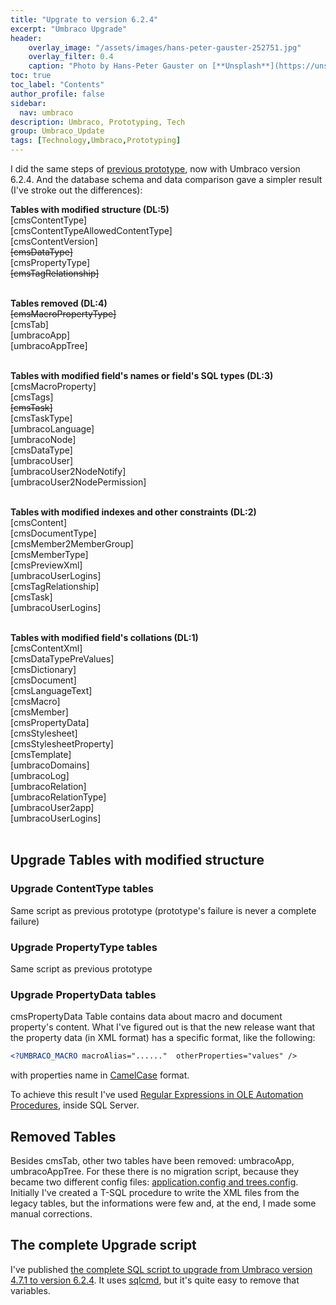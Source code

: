 ```yaml
---
title: "Upgrate to version 6.2.4"
excerpt: "Umbraco Upgrade"
header:
    overlay_image: "/assets/images/hans-peter-gauster-252751.jpg"
    overlay_filter: 0.4
    caption: "Photo by Hans-Peter Gauster on [**Unsplash**](https://unsplash.com/photos/3y1zF4hIPCg)"
toc: true
toc_label: "Contents"
author_profile: false
sidebar:
  nav: umbraco
description: Umbraco, Prototyping, Tech
group: Umbraco_Update
tags: [Technology,Umbraco,Prototyping]
---
```


I did the same steps of <a href="/2014/12/04/umbup-718-manual-upgrade/" target="_blank">previous prototype</a>, now with Umbraco version 6.2.4. And the database schema and data comparison gave a simpler result (I've stroke out the differences):


**Tables with modified structure (DL:5)**<br/>
[cmsContentType]<br/>
[cmsContentTypeAllowedContentType]<br/>
[cmsContentVersion]<br/>
<del>[cmsDataType]</del><br/>
[cmsPropertyType]<br/>
<del>[cmsTagRelationship]</del><br/>
<br/>

**Tables removed  (DL:4)**<br/>
<del>[cmsMacroPropertyType]</del><br/>
[cmsTab]<br/>
[umbracoApp]<br/>
[umbracoAppTree]<br/>
<br/>

**Tables with modified field's names or field's SQL types  (DL:3)**<br/>
[cmsMacroProperty]<br/>
[cmsTags]<br/>
<del>[cmsTask]</del><br/>
[cmsTaskType]<br/>
[umbracoLanguage]<br/>
[umbracoNode]<br/>
[cmsDataType]<br/>
[umbracoUser]<br/>
[umbracoUser2NodeNotify]<br/>
[umbracoUser2NodePermission]<br/>
<br/>

**Tables with modified indexes and other constraints (DL:2)**<br/>
[cmsContent]<br/>
[cmsDocumentType]<br/>
[cmsMember2MemberGroup]<br/>
[cmsMemberType]<br/>
[cmsPreviewXml]<br/>
[umbracoUserLogins]<br/>
[cmsTagRelationship]<br/>
[cmsTask]<br/>
[umbracoUserLogins]<br/>
<br/>

**Tables with modified field's collations  (DL:1)**<br/>
[cmsContentXml]<br/>
[cmsDataTypePreValues]<br/>
[cmsDictionary]<br/>
[cmsDocument]<br/>
[cmsLanguageText]<br/>
[cmsMacro]<br/>
[cmsMember]<br/>
[cmsPropertyData]<br/>
[cmsStylesheet]<br/>
[cmsStylesheetProperty]<br/>
[cmsTemplate]<br/>
[umbracoDomains]<br/>
[umbracoLog]<br/>
[umbracoRelation]<br/>
[umbracoRelationType]<br/>
[umbracoUser2app]<br/>
[umbracoUserLogins]<br/>
<br/>

## Upgrade Tables with modified structure

### Upgrade ContentType tables
Same script as previous prototype (prototype's failure is never a complete failure)

### Upgrade PropertyType tables
Same script as previous prototype

### Upgrade PropertyData tables
cmsPropertyData Table contains data about macro and document property's content. What I've figured out is that the new release want that the property data (in XML format) has a specific format, like the following:

```xml
<?UMBRACO_MACRO macroAlias="......"  otherProperties="values" />
```

with properties name in <a href="https://en.wikipedia.org/wiki/CamelCase" target="_blank">CamelCase</a> format.

To achieve this result I've used <a href="https://gist.github.com/williamverdolini/5c369b4d620405033b35#file-dev_cms_4-7_update_to_umbraco_6-2-4-gist-sql-L2663-L2822" target="_blank">Regular Expressions in OLE Automation Procedures</a>, inside SQL Server. 

## Removed Tables
Besides cmsTab, other two tables have been removed: umbracoApp, umbracoAppTree. For these there is no migration script, because they became two different config files: <a href="https://our.umbraco.org/documentation/extending-umbraco/section-trees/" target="_blank">application.config and trees.config</a>.
Initially I've created a T-SQL procedure to write the XML files from the legacy tables, but the informations were few and, at the end, I made some manual corrections.

## The complete Upgrade script
I've published <a href="https://gist.github.com/williamverdolini/5c369b4d620405033b35" target="_blank">the complete SQL script to upgrade from Umbraco version 4.7.1 to version 6.2.4</a>.
It uses <a href="https://msdn.microsoft.com/library/ms162773.aspx" target="_blank">sqlcmd</a>, but it's quite easy to remove that variables.

